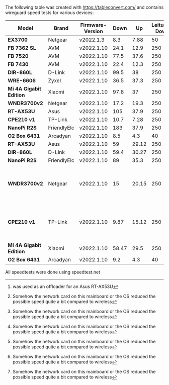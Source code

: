 The following table was created with https://tableconvert.com/
and contains wireguard speed tests for various devices:

| **Model**                 | Brand       | Firmware-Version | Down  | Up    | Leitung-Down | Leitung-Up | Wired/ Wireless | Misc                                 |
|---------------------------|-------------|------------------|-------|-------|--------------|------------|-----------------|--------------------------------------|
| **EX3700**                | Netgear     | v2022.1.3        | 8.3   | 7.88  | 50           | 10         |                 |                                      |
| **FB 7362 SL**            | AVM         | v2022.1.10       | 24.1  | 12.9  | 250          | 40         | Wireless        |                                      |
| **FB 7520**               | AVM         | v2022.1.10       | 77.5  | 37.6  | 250          | 40         | Wireless        |                                      |
| **FB 7430**               | AVM         | v2022.1.10       | 22.4  | 12.3  | 250          | 40         | Wireless        |                                      |
| **DIR-860L**              | D-Link      | v2022.1.10       | 99.5  | 38    | 250          | 40         | Wireless        |                                      |
| **WRE-6606**              | Zyxel       | v2022.1.10       | 36.5  | 37.3  | 250          | 40         | Wireless        |                                      |
| **Mi 4A Gigabit Edition** | Xiaomi      | v2022.1.10       | 97.8  | 37    | 250          | 40         | Wireless        |                                      |
| **WNDR3700v2**            | Netgear     | v2022.1.10       | 17.2  | 19.3  | 250          | 40         | Wireless        |                                      |
| **RT-AX53U**              | Asus        | v2022.1.10       | 105   | 37.9  | 250          | 40         | Wireless        |                                      |
| **CPE210 v1**             | TP-Link     | v2022.1.10       | 10.7  | 7.28  | 250          | 40         | Wireless        |                                      |
| **NanoPi R2S**            | FriendlyElc | v2022.1.10       | 183   | 37.9  | 250          | 40         | Wireless        | [^1]                                 |
| **O2 Box 6431**           | Arcadyan    | v2022.1.10       | 8.5   | 4.3   | 40           | 10         | Wireless        |                                     |
| **RT-AX53U**              | Asus        | v2022.1.10       | 59    | 29.12 | 250          | 40         | Wired           | [^2]                                 |
| **DIR-860L**              | D-Link      | v2022.1.10       | 59.4  | 30.27 | 250          | 40         | Wired           | [^2]                                 |
| **NanoPi R2S**            | FriendlyElc | v2022.1.10       | 89    | 35.3  | 250          | 40         | Wired           | [^2]                                 |
| **WNDR3700v2**            | Netgear     | v2022.1.10       | 15    | 20.15 | 250          | 40         | Wired           | [^2] (except upload which is faster) |
| **CPE210 v1**             | TP-Link     | v2022.1.10       | 9.87  | 15.12 | 250          | 40         | Wired           | [^2] (except upload which is faster) |
| **Mi 4A Gigabit Edition** | Xiaomi      | v2022.1.10       | 58.47 | 29.5  | 250          | 40         | Wired           | [^2]                                 |
| **O2 Box 6431**           | Arcadyan    | v2022.1.10       | 9.2   | 4.3   | 40           | 10         | Wired           |                                     |


All speedtests were done using speedtest.net  

[^1]: was used as an offloader for an Asus RT-AX53U  
[^2]: Somehow the network card on this mainboard or the OS reduced the possible speed quite a bit compared to wireless
